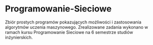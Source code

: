# Programowanie-Sieciowe
Zbiór prostych programów pokazujących możliwości i zastosowania algorytmów uczenia maszynowego. Zrealizowane zadania wykonano w ramach kursu Programowanie Sieciowe na 6 semestrze studiów inżynierskich.
